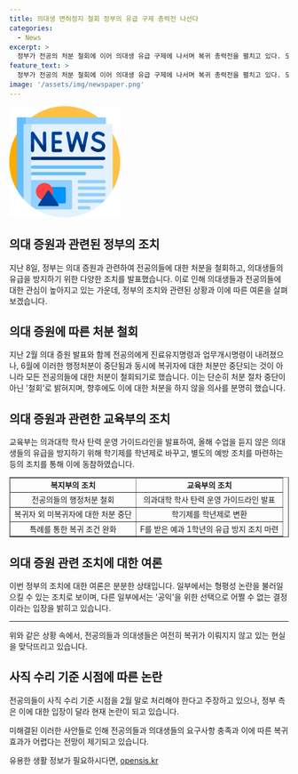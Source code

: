 ```yaml
---
title: 의대생 면허정지 철회 정부의 유급 구제 총력전 나선다
categories:
  - News
excerpt: >
  정부가 전공의 처분 철회에 이어 의대생 유급 구제에 나서며 복귀 총력전을 펼치고 있다. 모든 전공의들의 행정처분을 철회하고, 사직 후 1년이 되지 않아도 복귀할 수 있는 특례를 적용했다. 이에 대한 논란은 있지만 보건복지부는 이러한 조치가 공익에 부합하다고 강조하고 있다. 그러나 전체적인 복귀 상황은 여전히 낙관적이지 않으며, 전공의들의 요구에 따라 사직 수리 기준 시점을 논의하는 상황이 벌어지고 있다.
feature_text: >
  정부가 전공의 처분 철회에 이어 의대생 유급 구제에 나서며 복귀 총력전을 펼치고 있다. 모든 전공의들의 행정처분을 철회하고, 사직 후 1년이 되지 않아도 복귀할 수 있는 특례를 적용했다. 이에 대한 논란은 있지만 보건복지부는 이러한 조치가 공익에 부합하다고 강조하고 있다. 그러나 전체적인 복귀 상황은 여전히 낙관적이지 않으며, 전공의들의 요구에 따라 사직 수리 기준 시점을 논의하는 상황이 벌어지고 있다.
image: '/assets/img/newspaper.png'
---
```


<p><img src="/assets/img/newspaper.png" alt="kimp 속보" /></p>

<h2 data-ke-size="size26">의대 증원과 관련된 정부의 조치</h2>

<p data-ke-size="size16">지난 8일, 정부는 의대 증원과 관련하여 전공의들에 대한 처분을 철회하고, 의대생들의 유급을 방지하기 위한 다양한 조치를 발표했습니다. 이로 인해 의대생들과 전공의들에 대한 관심이 높아지고 있는 가운데, 정부의 조치와 관련된 상황과 이에 따른 여론을 살펴보겠습니다.</p>

<h2 data-ke-size="size26">의대 증원에 따른 처분 철회</h2>

<p data-ke-size="size16">지난 2월 의대 증원 발표와 함께 전공의에게 진료유지명령과 업무개시명령이 내려졌으나, 6월에 이러한 행정처분이 중단됨과 동시에 복귀자에 대한 처분만 중단되는 것이 아니라 모든 전공의들에 대한 처분이 철회되기로 했습니다. 이는 단순히 처분 절차 중단이 아닌 '철회'로 밝혀지며, 향후에도 이에 대한 처분을 하지 않을 의사를 분명히 했습니다.</p>

<h2 data-ke-size="size26">의대 증원과 관련한 교육부의 조치</h2>

<p data-ke-size="size16">교육부는 의과대학 학사 탄력 운영 가이드라인을 발표하여, 올해 수업을 듣지 않은 의대생들의 유급을 방지하기 위해 학기제를 학년제로 바꾸고, 별도의 예방 조치를 마련하는 등의 조치를 통해 이에 동참하였습니다.</p>

<table style="width: 100%;" border="1">
<tbody>
<tr>
<td style="text-align: center; height: 17px;"><b>복지부의 조치</b></td>
<td style="text-align: center; height: 17px;"><b>교육부의 조치</b></td>
</tr>
<tr>
<td style="text-align: center; height: 17px;">전공의들의 행정처분 철회</td>
<td style="text-align: center; height: 17px;">의과대학 학사 탄력 운영 가이드라인 발표</td>
</tr>
<tr>
<td style="text-align: center; height: 17px;">복귀자 외 미복귀자에 대한 처분 중단</td>
<td style="text-align: center; height: 17px;">학기제를 학년제로 변환</td>
</tr>
<tr>
<td style="text-align: center; height: 17px;">특례를 통한 복귀 조건 완화</td>
<td style="text-align: center; height: 17px;">F를 받은 예과 1학년의 유급 방지 조치 마련</td>
</tr>
</tbody>
</table>

<h2 data-ke-size="size26">의대 증원 관련 조치에 대한 여론</h2>

<p data-ke-size="size16">이번 정부의 조치에 대한 여론은 분분한 상태입니다. 일부에서는 형평성 논란을 불러일으킬 수 있는 조치로 보이며, 다른 일부에서는 '공익'을 위한 선택으로 어쩔 수 없는 결정이라는 입장을 밝히고 있습니다.</p>

<hr>

<p data-ke-size="size16">위와 같은 상황 속에서, 전공의들과 의대생들은 여전히 복귀가 이뤄지지 않고 있는 현실을 맞닥뜨리고 있습니다.</p>

<h2 data-ke-size="size26">사직 수리 기준 시점에 따른 논란</h2>

<p data-ke-size="size16">전공의들이 사직 수리 기준 시점을 2월 말로 처리해야 한다고 주장하고 있으나, 정부 측은 이에 대한 입장이 달라 현재 논란이 되고 있습니다.</p>

<p data-ke-size="size16">미해결된 이러한 사안들로 인해 전공의들과 의대생들의 요구사항 충족과 이에 따른 복귀 효과가 어렵다는 전망이 제기되고 있습니다.</p>
유용한 생활 정보가 필요하시다면, <a href="https://opensis.kr" rel="dofollow">opensis.kr</a>


